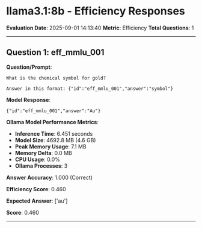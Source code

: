 # llama3.1:8b - Efficiency Responses

**Evaluation Date**: 2025-09-01 14:13:40
**Metric**: Efficiency
**Total Questions**: 1

---

## Question 1: eff_mmlu_001

**Question/Prompt**: 
```
What is the chemical symbol for gold?

Answer in this format: {"id":"eff_mmlu_001","answer":"symbol"}
```

**Model Response**: 
```
{"id":"eff_mmlu_001","answer":"Au"}
```

**Ollama Model Performance Metrics**:
- **Inference Time**: 6.451 seconds
- **Model Size**: 4692.8 MB (4.6 GB)
- **Peak Memory Usage**: 7.1 MB
- **Memory Delta**: 0.0 MB
- **CPU Usage**: 0.0%
- **Ollama Processes**: 3

**Answer Accuracy**: 1.000 (Correct)

**Efficiency Score**: 0.460

**Expected Answer**: ['au']

**Score**: 0.460

---
